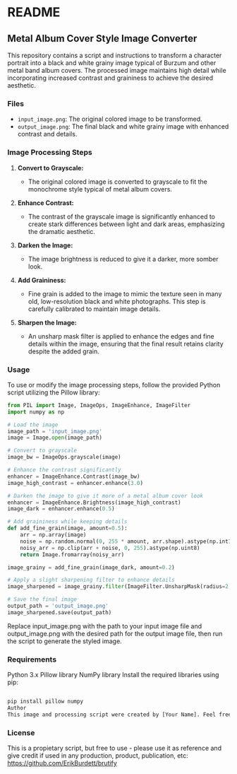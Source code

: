 # README

## Metal Album Cover Style Image Converter

This repository contains a script and instructions to transform a character portrait into a black and white grainy image typical of Burzum and other metal band album covers. The processed image maintains high detail while incorporating increased contrast and graininess to achieve the desired aesthetic.

### Files
- `input_image.png`: The original colored image to be transformed.
- `output_image.png`: The final black and white grainy image with enhanced contrast and details.

### Image Processing Steps

1. **Convert to Grayscale:**
   - The original colored image is converted to grayscale to fit the monochrome style typical of metal album covers.

2. **Enhance Contrast:**
   - The contrast of the grayscale image is significantly enhanced to create stark differences between light and dark areas, emphasizing the dramatic aesthetic.

3. **Darken the Image:**
   - The image brightness is reduced to give it a darker, more somber look.

4. **Add Graininess:**
   - Fine grain is added to the image to mimic the texture seen in many old, low-resolution black and white photographs. This step is carefully calibrated to maintain image details.

5. **Sharpen the Image:**
   - An unsharp mask filter is applied to enhance the edges and fine details within the image, ensuring that the final result retains clarity despite the added grain.

### Usage

To use or modify the image processing steps, follow the provided Python script utilizing the Pillow library:

```python
from PIL import Image, ImageOps, ImageEnhance, ImageFilter
import numpy as np

# Load the image
image_path = 'input_image.png'
image = Image.open(image_path)

# Convert to grayscale
image_bw = ImageOps.grayscale(image)

# Enhance the contrast significantly
enhancer = ImageEnhance.Contrast(image_bw)
image_high_contrast = enhancer.enhance(3.0)

# Darken the image to give it more of a metal album cover look
enhancer = ImageEnhance.Brightness(image_high_contrast)
image_dark = enhancer.enhance(0.5)

# Add graininess while keeping details
def add_fine_grain(image, amount=0.5):
    arr = np.array(image)
    noise = np.random.normal(0, 255 * amount, arr.shape).astype(np.int16)
    noisy_arr = np.clip(arr + noise, 0, 255).astype(np.uint8)
    return Image.fromarray(noisy_arr)

image_grainy = add_fine_grain(image_dark, amount=0.2)

# Apply a slight sharpening filter to enhance details
image_sharpened = image_grainy.filter(ImageFilter.UnsharpMask(radius=2, percent=150, threshold=3))

# Save the final image
output_path = 'output_image.png'
image_sharpened.save(output_path)
```

Replace input_image.png with the path to your input image file and output_image.png with the desired path for the output image file, then run the script to generate the styled image.

### Requirements
Python 3.x
Pillow library
NumPy library
Install the required libraries using pip:

```bash

pip install pillow numpy
Author
This image and processing script were created by [Your Name]. Feel free to reach out for any questions or further customizations.
```
### License
This is a propietary script, but free to use - please use it as reference and give credit if used in any production, product, publication, etc: https://github.com/ErikBurdett/brutify